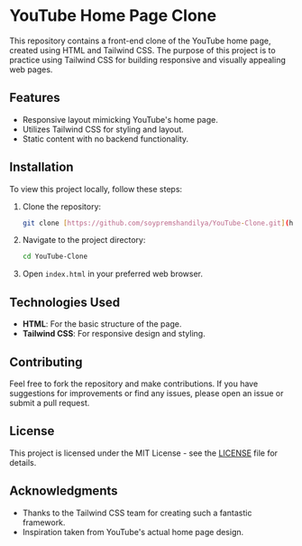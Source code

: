 # YouTube Home Page Clone

This repository contains a front-end clone of the YouTube home page, created using HTML and Tailwind CSS. The purpose of this project is to practice using Tailwind CSS for building responsive and visually appealing web pages.

## Features

- Responsive layout mimicking YouTube's home page.
- Utilizes Tailwind CSS for styling and layout.
- Static content with no backend functionality.

## Installation

To view this project locally, follow these steps:

1. Clone the repository:
    ```bash
    git clone [https://github.com/soypremshandilya/YouTube-Clone.git](https://github.com/soypremshandilya/YouTube-Clone.git)
    ```

2. Navigate to the project directory:
    ```bash
    cd YouTube-Clone
    ```

3. Open `index.html` in your preferred web browser.

## Technologies Used

- **HTML**: For the basic structure of the page.
- **Tailwind CSS**: For responsive design and styling.

## Contributing

Feel free to fork the repository and make contributions. If you have suggestions for improvements or find any issues, please open an issue or submit a pull request.

## License

This project is licensed under the MIT License - see the [LICENSE](LICENSE) file for details.

## Acknowledgments

- Thanks to the Tailwind CSS team for creating such a fantastic framework.
- Inspiration taken from YouTube's actual home page design.

